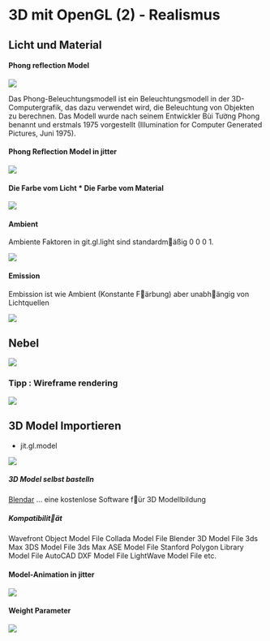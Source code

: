 # 3D mit OpenGL (2) - Realismus

## Licht und Material

#### Phong reflection Model


![](https://upload.wikimedia.org/wikipedia/commons/6/6b/Phong_components_version_4.png)

Das Phong-Beleuchtungsmodell ist ein Beleuchtungsmodell in der 3D-Computergrafik, das dazu verwendet wird, die Beleuchtung von Objekten zu berechnen. Das Modell wurde nach seinem Entwickler Bùi Tường Phong benannt und erstmals 1975 vorgestellt (Illumination for Computer Generated Pictures, Juni 1975).


#### Phong Reflection Model in jitter

![](K5/1.png)


#### Die Farbe vom Licht * Die Farbe vom Material

![](K5/2.png)

#### Ambient

Ambiente Faktoren in git.gl.light sind standardm￿äßig 0 0 0 1.

![](K5/3.png)

#### Emission

Embission ist wie Ambient (Konstante F￿ärbung) aber unabh￿ängig von Lichtquellen

![](K5/4.png)

## Nebel

![](K5/fog.png)

### Tipp : Wireframe rendering

![](K5/wireframe.png)

## 3D Model Importieren 
- jit.gl.model

![](K5/5.png)

##### 3D Model selbst bastelln

[Blendar](https://www.blender.org/) ... eine kostenlose Software f￿ür 3D Modellbildung

##### Kompatibilit￿ät
Wavefront Object Model File
Collada Model File
Blender 3D Model File
3ds Max 3DS Model File
3ds Max ASE Model File
Stanford Polygon Library Model File
AutoCAD DXF Model File
LightWave Model File etc.

#### Model-Animation in jitter

![](K5/6.png)

#### Weight Parameter

![](K5/6_extra.png)





